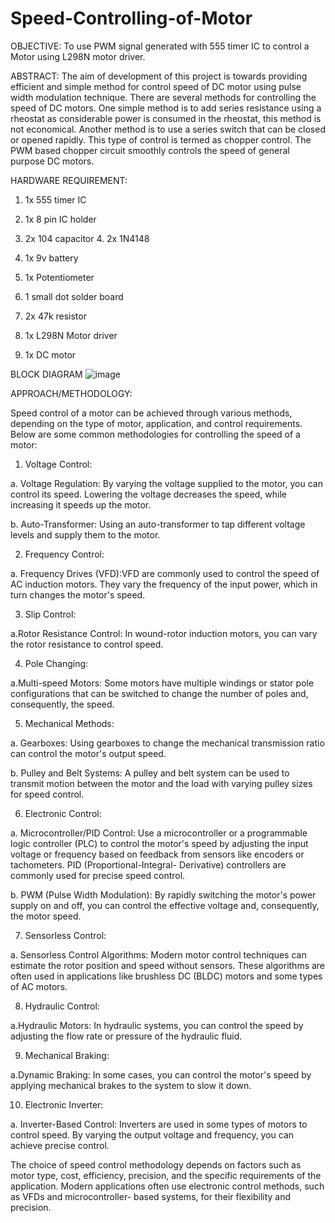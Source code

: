 # Speed-Controlling-of-Motor

OBJECTIVE: To use PWM signal generated with 555 timer IC to control a Motor using L298N motor driver.

ABSTRACT: The aim of development of this project is towards providing efficient and simple method for control speed of DC motor using pulse width modulation technique.
There are several methods for controlling the speed of DC motors. One simple method is to add series resistance using a rheostat as considerable power is consumed in the rheostat, this method is not economical. Another method is to use a series switch that can be closed or opened rapidly. This type of control is termed as chopper control. The PWM based chopper circuit smoothly controls the speed of general purpose DC motors.


HARDWARE REQUIREMENT:
1.	1x 555 timer IC
2.	1x 8 pin IC holder
3.	2x 104 capacitor 4. 2x 1N4148
5.	1x 9v battery
6.	1x Potentiometer
7.	1 small dot solder board
8.	2x 47k resistor

9.	1x L298N Motor driver

10.	1x DC motor
 
BLOCK DIAGRAM
![image](https://github.com/user-attachments/assets/5bb07dba-9439-46ed-a4fc-7c4c797b0a0c)

APPROACH/METHODOLOGY:

Speed control of a motor can be achieved through various methods, depending on the type of motor, application, and control requirements. Below are some common methodologies for controlling the speed of a motor:

1.	Voltage Control:

a.	Voltage Regulation: By varying the voltage supplied to the motor, you can control its speed. Lowering the voltage decreases the speed, while increasing it speeds up the motor.

b.	Auto-Transformer: Using an auto-transformer to tap different voltage levels and supply them to the motor.

2.	Frequency Control:

a.	Frequency Drives (VFD):VFD are commonly used to control the speed of AC induction motors. They vary the frequency of the input power, which in turn changes the motor's speed.

3.	Slip Control:

a.Rotor Resistance Control: In wound-rotor induction motors, you can vary the rotor resistance to control speed.

4.	Pole Changing:

a.Multi-speed Motors: Some motors have multiple windings or stator pole configurations that can be switched to change the number of poles and, consequently, the speed.

5.	Mechanical Methods:

a.	Gearboxes: Using gearboxes to change the mechanical transmission ratio can control the motor's output speed.
 
b.	Pulley and Belt Systems: A pulley and belt system can be used to transmit motion between the motor and the load with varying pulley sizes for speed control.

6.	Electronic Control:

a.	Microcontroller/PID Control: Use a microcontroller or a programmable logic controller (PLC) to control the motor's speed by adjusting the input voltage or frequency based on feedback from sensors like encoders or tachometers. PID (Proportional-Integral- Derivative) controllers are commonly used for precise speed control.

b.	PWM (Pulse Width Modulation): By rapidly switching the motor's power supply on and off, you can control the effective voltage and, consequently, the motor speed.

7.	Sensorless Control:

a.	Sensorless Control Algorithms: Modern motor control techniques can estimate the rotor position and speed without sensors. These algorithms are often used in applications like brushless DC (BLDC) motors and some types of AC motors.

8.	Hydraulic Control:

a.Hydraulic Motors: In hydraulic systems, you can control the speed by adjusting the flow rate or pressure of the hydraulic fluid.

9.	Mechanical Braking:

a.Dynamic Braking: In some cases, you can control the motor's speed by applying mechanical brakes to the system to slow it down.

10.	Electronic Inverter:

a.	Inverter-Based Control: Inverters are used in some types of motors to control speed.
By varying the output voltage and frequency, you can achieve precise control.

The choice of speed control methodology depends on factors such as motor type, cost, efficiency, precision, and the specific requirements of the application. Modern applications often use electronic control methods, such as VFDs and microcontroller- based systems, for their flexibility and precision.
 
